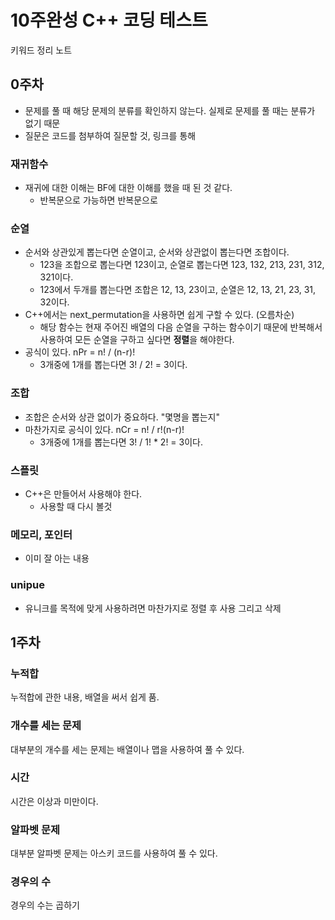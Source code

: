 # 10주완성 C++ 코딩 테스트

키워드 정리 노트

## 0주차

- 문제를 풀 때 해당 문제의 분류를 확인하지 않는다. 실제로 문제를 풀 때는 분류가 없기 때문
- 질문은 코드를 첨부하여 질문할 것, 링크를 통해

### 재귀함수

- 재귀에 대한 이해는 BF에 대한 이해를 했을 때 된 것 같다.
  - 반복문으로 가능하면 반복문으로

### 순열

- 순서와 상관있게 뽑는다면 순열이고, 순서와 상관없이 뽑는다면 조합이다.
  - 123을 조합으로 뽑는다면 123이고, 순열로 뽑는다면 123, 132, 213, 231, 312, 321이다.
  - 123에서 두개를 뽑는다면 조합은 12, 13, 23이고, 순열은 12, 13, 21, 23, 31, 32이다.
- C++에서는 next_permutation을 사용하면 쉽게 구할 수 있다. (오름차순)
  - 해당 함수는 현재 주어진 배열의 다음 순열을 구하는 함수이기 때문에 반복해서 사용하여 모든 순열을 구하고 싶다면 **정렬**을 해야한다.
- 공식이 있다. nPr = n! / (n-r)!
  - 3개중에 1개를 뽑는다면 3! / 2! = 3이다.

### 조합

- 조합은 순서와 상관 없이가 중요하다. "몇명을 뽑는지"
- 마찬가지로 공식이 있다. nCr = n! / r!(n-r)!
  - 3개중에 1개를 뽑는다면 3! / 1! * 2! = 3이다.

### 스플릿

- C++은 만들어서 사용해야 한다.
  - 사용할 때 다시 볼것

### 메모리, 포인터

- 이미 잘 아는 내용

### unipue

- 유니크를 목적에 맞게 사용하려면 마찬가지로 정렬 후 사용 그리고 삭제

## 1주차

### 누적합

누적합에 관한 내용, 배열을 써서 쉽게 품.

### 개수를 세는 문제

대부분의 개수를 세는 문제는 배열이나 맵을 사용하여 풀 수 있다.

### 시간

시간은 이상과 미만이다.

### 알파벳 문제

대부분 알파벳 문제는 아스키 코드를 사용하여 풀 수 있다.

### 경우의 수

경우의 수는 곱하기